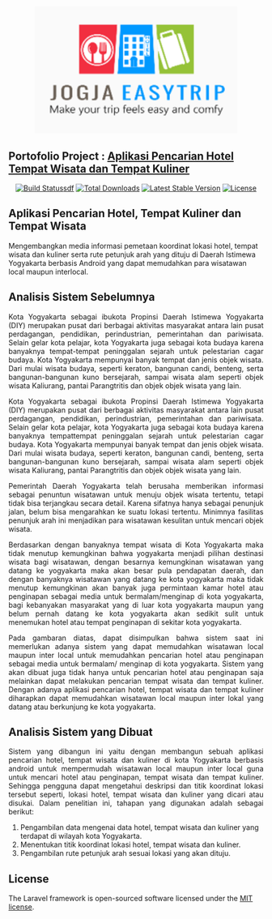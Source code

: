 <!-- <p align="center"><a href="https://laravel.com" target="_blank"><img src="https://raw.githubusercontent.com/laravel/art/master/logo-lockup/5%20SVG/2%20CMYK/1%20Full%20Color/laravel-logolockup-cmyk-red.svg" width="400"></a></p> -->
<p align="center"><a href="https://laravel.com" target="_blank"><img src="Website/uploaded/logo/logo-app.png" width="400"></a></p>


## Portofolio Project : <a href="Website/assets/img/portofolio/PORTOFOLIO PROJECT APLIKASI PENCARIAN HOTEL TEMPAT WISATA DAN KULINER DI KOTA YOGYAKARTA .pdf" download  target="_blank">Aplikasi Pencarian Hotel Tempat Wisata dan Tempat Kuliner</a>


<p align="center">
<a href="https://travis-ci.org/laravel/framework"><img src="https://travis-ci.org/laravel/framework.svg" alt="Build Status">sdf</a>
<a href="https://packagist.org/packages/laravel/framework"><img src="https://img.shields.io/packagist/dt/laravel/framework" alt="Total Downloads"></a>
<a href="https://packagist.org/packages/laravel/framework"><img src="https://img.shields.io/packagist/v/laravel/framework" alt="Latest Stable Version"></a>
<a href="https://packagist.org/packages/laravel/framework"><img src="https://img.shields.io/packagist/l/laravel/framework" alt="License"></a>
</p>


## Aplikasi Pencarian Hotel, Tempat Kuliner dan Tempat Wisata 

Mengembangkan media informasi pemetaan koordinat lokasi hotel, tempat wisata dan kuliner serta rute petunjuk arah yang dituju di Daerah Istimewa Yogyakarta berbasis Android yang dapat memudahkan para wisatawan local maupun interlocal.


## Analisis Sistem Sebelumnya

<p align="justify">Kota Yogyakarta sebagai ibukota Propinsi Daerah Istimewa Yogyakarta (DIY) merupakan pusat dari berbagai aktivitas masyarakat antara lain pusat perdagangan, pendidikan, perindustrian, pemerintahan dan pariwisata. Selain gelar kota pelajar, kota Yogyakarta juga sebagai kota budaya karena banyaknya tempat-tempat peninggalan sejarah untuk pelestarian cagar budaya. Kota Yogyakarta mempunyai banyak tempat dan jenis objek wisata. Dari mulai wisata budaya, seperti keraton, bangunan candi, benteng, serta bangunan-bangunan kuno bersejarah, sampai wisata alam seperti objek wisata Kaliurang, pantai Parangtritis dan objek objek wisata yang lain.</p>

<p align="justify">Kota Yogyakarta sebagai ibukota Propinsi Daerah Istimewa Yogyakarta (DIY) merupakan pusat dari berbagai aktivitas masyarakat antara lain pusat perdagangan, pendidikan, perindustrian, pemerintahan dan pariwisata. Selain gelar kota pelajar, kota Yogyakarta juga sebagai kota budaya karena banyaknya tempattempat peninggalan sejarah untuk pelestarian cagar budaya. Kota Yogyakarta mempunyai banyak tempat dan jenis objek wisata. Dari mulai wisata budaya, seperti keraton, bangunan candi, benteng, serta bangunan-bangunan kuno bersejarah, sampai wisata alam seperti objek wisata Kaliurang, pantai Parangtritis dan objek objek wisata yang lain. </p>

<p align="justify">Pemerintah Daerah Yogyakarta telah berusaha memberikan informasi sebagai penuntun wisatawan untuk menuju objek wisata tertentu, tetapi tidak bisa terjangkau secara detail. Karena sifatnya hanya sebagai penunjuk jalan, belum bisa mengarahkan ke suatu lokasi tertentu. Minimnya fasilitas penunjuk arah ini menjadikan para wisatawan kesulitan untuk mencari objek wisata.</p>

<p align="justify">Berdasarkan dengan banyaknya tempat wisata di Kota Yogyakarta maka tidak menutup kemungkinan bahwa yogyakarta menjadi pilihan destinasi wisata bagi wisatawan, dengan besarnya kemungkinan wisatawan yang datang ke yogyakarta maka akan besar pula pendapatan daerah, dan dengan banyaknya wisatawan yang datang ke kota yogyakarta maka tidak menutup kemungkinan akan banyak juga permintaan kamar hotel atau penginapan sebagai media untuk bermalam/menginap di kota yogyakarta, bagi kebanyakan masyarakat yang di luar kota yogyakarta maupun yang belum pernah datang ke kota yogyakarta akan sedikit sulit untuk menemukan hotel atau tempat penginapan di sekitar kota yogyakarta.</p>

<p align="justify">Pada gambaran diatas, dapat disimpulkan bahwa sistem saat ini memerlukan adanya sistem yang dapat memudahkan wisatawan local maupun inter local untuk memudahkan pencarian hotel atau penginapan sebagai media untuk bermalam/ menginap di kota yogyakarta. Sistem yang akan dibuat juga tidak hanya untuk pencarian hotel atau penginapan saja melainkan dapat melakukan pencarian tempat wisata dan tempat kuliner. Dengan adanya aplikasi pencarian hotel, tempat wisata dan tempat kuliner diharapkan dapat memudahkan wisatawan local maupun inter lokal yang datang atau berkunjung ke kota yogyakarta.</p>

## Analisis Sistem yang Dibuat

<p align="justify">Sistem yang dibangun ini yaitu dengan membangun sebuah aplikasi pencarian hotel, tempat wisata dan kuliner di kota Yogyakarta berbasis android untuk mempermudah wisatawan local maupun inter local guna untuk mencari hotel atau penginapan, tempat wisata dan tempat kuliner. Sehingga pengguna dapat mengetahui deskripsi dan titik koordinat lokasi tersebut seperti, lokasi hotel, tempat wisata dan kuliner yang dicari atau disukai. Dalam penelitian ini, tahapan yang digunakan adalah sebagai berikut:</p>

1. Pengambilan data mengenai data hotel, tempat wisata dan kuliner yang terdapat di wilayah kota Yogyakarta.
2. Menentukan titik koordinat lokasi hotel, tempat wisata dan kuliner.
3. Pengambilan rute petunjuk arah sesuai lokasi yang akan dituju.


## License

The Laravel framework is open-sourced software licensed under the [MIT license](https://opensource.org/licenses/MIT).
